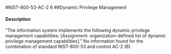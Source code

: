 #NIST-800-53-AC-2 6
##Dynamic Privilege Management
#### Description
"The information system implements the following dynamic privilege management capabilities: [Assignment: organization-defined list of dynamic privilege management capabilities]."
No information found for the combination of standard NIST-800-53 and control AC-2 (6)
